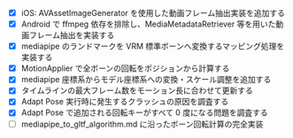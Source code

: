  - [x] iOS: AVAssetImageGenerator を使用した動画フレーム抽出実装を追加する
- [x] Android で ffmpeg 依存を排除し、MediaMetadataRetriever 等を用いた動画フレーム抽出を実装する
- [x] mediapipe のランドマークを VRM 標準ボーンへ変換するマッピング処理を実装する
- [x] MotionApplier で全ボーンの回転をポジションから計算する
 - [x] mediapipe 座標系からモデル座標系への変換・スケール調整を追加する
- [x] タイムラインの最大フレーム数をモーション長に合わせて更新する
 - [x] Adapt Pose 実行時に発生するクラッシュの原因を調査する
 - [x] Adapt Pose で追加される回転キーがすべて 0 度になる問題を調査する
- [ ] mediapipe_to_gltf_algorithm.md に沿ったボーン回転計算の完全実装
